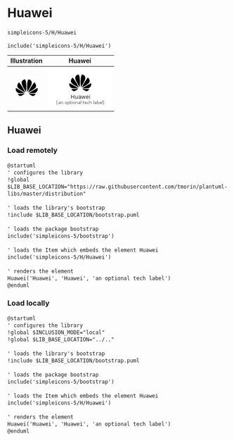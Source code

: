 # Huawei


```text
simpleicons-5/H/Huawei
```

```text
include('simpleicons-5/H/Huawei')
```



| Illustration | Huawei |
| :---: | :---: |
| ![illustration for Illustration](../../simpleicons-5/H/Huawei.png) | ![illustration for Huawei](../../simpleicons-5/H/Huawei.Local.png) |




## Huawei

### Load remotely
```plantuml
@startuml
' configures the library
!global $LIB_BASE_LOCATION="https://raw.githubusercontent.com/tmorin/plantuml-libs/master/distribution"

' loads the library's bootstrap
!include $LIB_BASE_LOCATION/bootstrap.puml

' loads the package bootstrap
include('simpleicons-5/bootstrap')

' loads the Item which embeds the element Huawei
include('simpleicons-5/H/Huawei')

' renders the element
Huawei('Huawei', 'Huawei', 'an optional tech label')
@enduml
```

### Load locally
```plantuml
@startuml
' configures the library
!global $INCLUSION_MODE="local"
!global $LIB_BASE_LOCATION="../.."

' loads the library's bootstrap
!include $LIB_BASE_LOCATION/bootstrap.puml

' loads the package bootstrap
include('simpleicons-5/bootstrap')

' loads the Item which embeds the element Huawei
include('simpleicons-5/H/Huawei')

' renders the element
Huawei('Huawei', 'Huawei', 'an optional tech label')
@enduml
```

